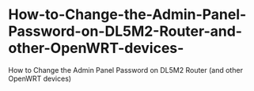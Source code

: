 # How-to-Change-the-Admin-Panel-Password-on-DL5M2-Router-and-other-OpenWRT-devices-
How to Change the Admin Panel Password on DL5M2 Router (and other OpenWRT devices)
